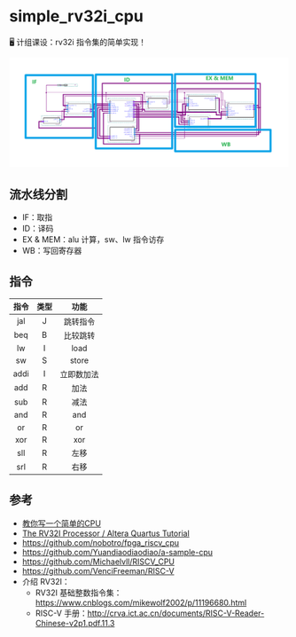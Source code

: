 # simple_rv32i_cpu
🖥 计组课设：rv32i 指令集的简单实现！

![](./doc/quartus.png)
## 流水线分割
- IF：取指
- ID：译码
- EX & MEM：alu 计算，sw、lw 指令访存
- WB：写回寄存器

## 指令
| 指令 | 类型 |    功能    |
| :--: | :--: | :--------: |
| jal  |  J   |  跳转指令  |
| beq  |  B   |  比较跳转  |
|  lw  |  I   |    load    |
|  sw  |  S   |   store    |
| addi |  I   | 立即数加法 |
| add  |  R   |    加法    |
| sub  |  R   |    减法    |
| and  |  R   |    and     |
|  or  |  R   |     or     |
| xor  |  R   |    xor     |
| sll  |  R   |    左移    |
| srl  |  R   |    右移    |

## 参考
- [教你写一个简单的CPU](https://www.bilibili.com/video/BV1pK4y1C7es)
- [The RV32I Processor / Altera Quartus Tutorial](https://courses.engr.illinois.edu/ece411/fa2018/mp/riscv_mp0/mp0.pdf)
- https://github.com/nobotro/fpga_riscv_cpu
- https://github.com/Yuandiaodiaodiao/a-sample-cpu
- https://github.com/Michaelvll/RISCV_CPU
- https://github.com/VenciFreeman/RISC-V
- 介绍 RV32I：
  - RV32I 基础整数指令集：https://www.cnblogs.com/mikewolf2002/p/11196680.html
  - RISC-V 手册：http://crva.ict.ac.cn/documents/RISC-V-Reader-Chinese-v2p1.pdf.11.3